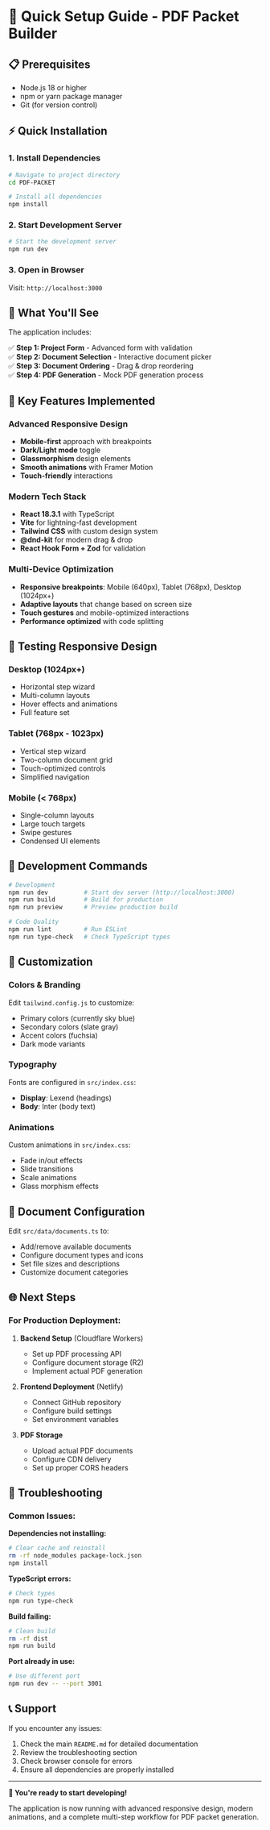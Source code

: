 # 🚀 Quick Setup Guide - PDF Packet Builder

## 📋 **Prerequisites**
- Node.js 18 or higher
- npm or yarn package manager
- Git (for version control)

## ⚡ **Quick Installation**

### 1. **Install Dependencies**
```bash
# Navigate to project directory
cd PDF-PACKET

# Install all dependencies
npm install
```

### 2. **Start Development Server**
```bash
# Start the development server
npm run dev
```

### 3. **Open in Browser**
Visit: `http://localhost:3000`

## 🎯 **What You'll See**

The application includes:

✅ **Step 1: Project Form** - Advanced form with validation  
✅ **Step 2: Document Selection** - Interactive document picker  
✅ **Step 3: Document Ordering** - Drag & drop reordering  
✅ **Step 4: PDF Generation** - Mock PDF generation process  

## 🎨 **Key Features Implemented**

### **Advanced Responsive Design**
- **Mobile-first** approach with breakpoints
- **Dark/Light mode** toggle
- **Glassmorphism** design elements
- **Smooth animations** with Framer Motion
- **Touch-friendly** interactions

### **Modern Tech Stack**
- **React 18.3.1** with TypeScript
- **Vite** for lightning-fast development
- **Tailwind CSS** with custom design system
- **@dnd-kit** for modern drag & drop
- **React Hook Form + Zod** for validation

### **Multi-Device Optimization**
- **Responsive breakpoints**: Mobile (640px), Tablet (768px), Desktop (1024px+)
- **Adaptive layouts** that change based on screen size
- **Touch gestures** and mobile-optimized interactions
- **Performance optimized** with code splitting

## 📱 **Testing Responsive Design**

### **Desktop (1024px+)**
- Horizontal step wizard
- Multi-column layouts
- Hover effects and animations
- Full feature set

### **Tablet (768px - 1023px)**
- Vertical step wizard
- Two-column document grid
- Touch-optimized controls
- Simplified navigation

### **Mobile (< 768px)**
- Single-column layouts
- Large touch targets
- Swipe gestures
- Condensed UI elements

## 🔧 **Development Commands**

```bash
# Development
npm run dev          # Start dev server (http://localhost:3000)
npm run build        # Build for production
npm run preview      # Preview production build

# Code Quality
npm run lint         # Run ESLint
npm run type-check   # Check TypeScript types
```

## 🎨 **Customization**

### **Colors & Branding**
Edit `tailwind.config.js` to customize:
- Primary colors (currently sky blue)
- Secondary colors (slate gray)
- Accent colors (fuchsia)
- Dark mode variants

### **Typography**
Fonts are configured in `src/index.css`:
- **Display**: Lexend (headings)
- **Body**: Inter (body text)

### **Animations**
Custom animations in `src/index.css`:
- Fade in/out effects
- Slide transitions
- Scale animations
- Glass morphism effects

## 📄 **Document Configuration**

Edit `src/data/documents.ts` to:
- Add/remove available documents
- Configure document types and icons
- Set file sizes and descriptions
- Customize document categories

## 🌐 **Next Steps**

### **For Production Deployment:**

1. **Backend Setup** (Cloudflare Workers)
   - Set up PDF processing API
   - Configure document storage (R2)
   - Implement actual PDF generation

2. **Frontend Deployment** (Netlify)
   - Connect GitHub repository
   - Configure build settings
   - Set environment variables

3. **PDF Storage**
   - Upload actual PDF documents
   - Configure CDN delivery
   - Set up proper CORS headers

## 🐛 **Troubleshooting**

### **Common Issues:**

**Dependencies not installing:**
```bash
# Clear cache and reinstall
rm -rf node_modules package-lock.json
npm install
```

**TypeScript errors:**
```bash
# Check types
npm run type-check
```

**Build failing:**
```bash
# Clean build
rm -rf dist
npm run build
```

**Port already in use:**
```bash
# Use different port
npm run dev -- --port 3001
```

## 📞 **Support**

If you encounter any issues:
1. Check the main `README.md` for detailed documentation
2. Review the troubleshooting section
3. Check browser console for errors
4. Ensure all dependencies are properly installed

---

**🎉 You're ready to start developing!**

The application is now running with advanced responsive design, modern animations, and a complete multi-step workflow for PDF packet generation.
